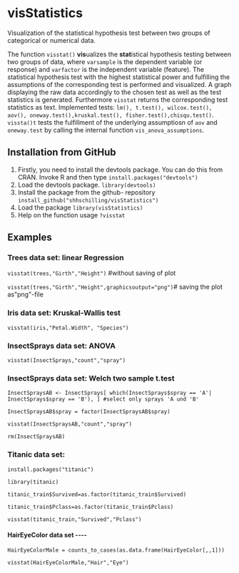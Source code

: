 # visStatistics

 Visualization of the statistical hypothesis test between two groups of categorical or numerical data.

 The function `visstat()` **vis**ualizes the **stat**istical hypothesis testing between two groups of data, where `varsample` is the dependent variable (or response) and `varfactor` is the independent variable (feature).
 The statistical hypothesis test with the highest statistical power and fulfilling the assumptions of the corresponding test is performed and visualized.
 A graph displaying the raw data accordingly to the chosen test as well as the test statistics is generated. Furthermore
 `visstat` returns the corresponding test statistics as text.
  Implemented tests: `lm(), t.test(), wilcox.test(), aov(), oneway.test(),kruskal.test(), fisher.test(),chisqu.test()`.
`vissta()t` tests the fulfillment of the underlying assumptiosn of `aov` and `oneway.test` by calling the internal function `vis_anova_assumptions`.




## Installation from GitHub
1. Firstly, you need to install the devtools package. You can do this from CRAN. Invoke R and then type
`install.packages("devtools")`
2.  Load the devtools package.
`library(devtools)`
3. Install the package from the github- repository
`install_github("shhschilling/visStatistics")`
4. Load the package 
`library(visStatistics)`
5. Help on the function usage
`?visstat`

## Examples 
### Trees data set: linear Regression
`visstat(trees,"Girth","Height")` #without saving of plot

`visstat(trees,"Girth","Height",graphicsoutput="png")`# saving the plot as"png"-file

###  Iris data set: Kruskal-Wallis test
`visstat(iris,"Petal.Width", "Species")`


###  InsectSprays  data set: ANOVA
`visstat(InsectSprays,"count","spray")`

### InsectSprays data set: Welch two sample t.test
`InsectSpraysAB <- InsectSprays[ which(InsectSprays$spray == 'A'| InsectSprays$spray == 'B'), ] #select only sprays 'A und 'B'`

`InsectSpraysAB$spray = factor(InsectSpraysAB$spray)`

`visstat(InsectSpraysAB,"count","spray")`

`rm(InsectSpraysAB)`


###  Titanic data set:  

`install.packages("titanic")`

`library(titanic)`

`titanic_train$Survived=as.factor(titanic_train$Survived)`

`titanic_train$Pclass=as.factor(titanic_train$Pclass)`

`visstat(titanic_train,"Survived","Pclass")`

#### HairEyeColor data set ----
`HairEyeColorMale = counts_to_cases(as.data.frame(HairEyeColor[,,1]))`

`visstat(HairEyeColorMale,"Hair","Eye")`
